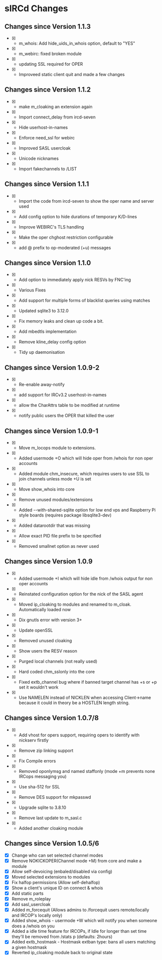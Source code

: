# sIRCd Changes

## Changes since Version 1.1.3

- [X] - m_whois: Add hide_uids_in_whois option, default to "YES"
- [X] - m_webirc: fixed broken module
- [X] - updating SSL required for OPER
- [X] - Improveed static client quit and made a few changes



## Changes since Version 1.1.2

- [X] - make m_cloaking an extension again
- [X] - Import connect_delay from ircd-seven
- [X] - Hide userhost-in-names
- [X] - Enforce need_ssl for webirc
- [X] - Improved SASL usercloak
- [X] - Unicode nicknames
- [X] - Import fakechannels to /LIST

## Changes since Version 1.1.1

- [X] - Import the code from ircd-seven to show the oper name and server used
- [X] - Add config option to hide durations of temporary K/D-lines
- [X] - Improve WEBIRC's TLS handling
- [X] - Make the oper chghost restriction configurable
- [X] - add @ prefix to op-moderated (+u) messages

## Changes since Version 1.1.0

- [X] - Add option to immediately apply nick RESVs by FNC'ing
- [X] - Various Fixes
- [X] - Add support for multiple forms of blacklist queries using matches
- [X] - Updated sqlite3 to 3.12.0
- [X] - Fix memory leaks and clean up code a bit.
- [X] - Add mbedtls implementation
- [X] - Remove kline_delay config option
- [X] - Tidy up daemonisation

## Changes since Version 1.0.9-2

- [X] - Re-enable away-notify
- [X] - add support for IRCv3.2 userhost-in-names
- [X] - allow the CharAttrs table to be modified at runtime
- [X] - notify public users the OPER that killed the user

## Changes since Version 1.0.9-1

- [X] - Move m_locops module to extensions.
- [X] - Added usermode +O which will hide oper from /whois for non oper accounts
- [X] - Added module chm_insecure, which requires users to use SSL to join channels unless mode +U is set
- [X] - Move show_whois into core
- [X] - Remove unused modules/extensions
- [X] - Added --with-shared-sqlite option for low end vps and Raspberry Pi style boards (requires package libsqlite3-dev)
- [X] - Added datarootdir that was missing
- [X] - Allow exact PID file prefix to be specified
- [X] - Removed smallnet option as never used



## Changes since Version 1.0.9

- [X] - Added usermode +I which will hide idle from /whois output for non oper accounts
- [X] - Reinstated configuration option for the nick of the SASL agent
- [X] - Moved ip_cloaking to modules and renamed to m_cloak. Automatically loaded now
- [X] - Dix gnutls error with version 3+
- [X] - Update openSSL 
- [X] - Removed unused cloaking
- [X] - Show users the RESV reason
- [X] - Purged local channels (not really used)
- [X] - Hard coded chm_sslonly into the core
- [X] - Fixed extb_channel bug where if banned target channel has +s or +p set it wouldn't work
- [X] - Use NAMELEN instead of NICKLEN when accessing Client->name because it could in theory be a HOSTLEN length string.

## Changes since Version 1.0.7/8
 
- [X] - Add vhost for opers support, requiring opers to identify with nickserv firstly
- [X] - Remove zip linking support
- [X] - Fix Compile errors
- [X] - Removed oponlymsg and named staffonly (mode +m prevents none IRCops messaging you)
- [X] - Use sha-512 for SSL
- [X] - Remove DES support for mkpasswd
- [X] - Upgrade sqlite to 3.8.10
- [X] - Remove last update to m_sasl.c
- [X] - Added another cloaking module

## Changes since Version 1.0.5/6

- [X] Change who can set selected channel modes
- [X] Remove NOKICKOPER(Channel mode +M) from core and make a module
- [X] Allow self-devoicing (enbaled/disabled via config)
- [X] Moved selected extensions to modules   
- [X] Fix halfop permissions (Allow self-dehalfop)
- [X] Show a client's unique ID on connect & whois
- [X] Add static parts
- [X] Remove m_roleplay
- [X] Add sasl_usercloak
- [X] Added m_forcequit (Allows admins to /forcequit users remote/locally and IRCOP's locally only)
- [X] Added show_whois - usermode +W which will notify you when someone does a /whois on you
- [X] Added a idle time feature for IRCOPs, if Idle for longer than set time they'll be removed from /stats p (defaults: 2hours)
- [X] Added extb_hostmask - Hostmask extban type: bans all users matching a given hostmask
- [X] Reverted ip_cloaking module back to original state
